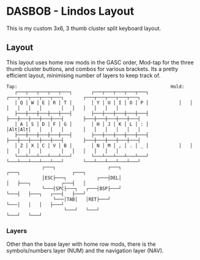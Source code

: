 # DASBOB - Lindos Layout
This is my custom 3x6, 3 thumb cluster split keyboard layout.

## Layout
This layout uses home row mods in the GASC order, Mod-tap for the three thumb cluster buttons, and combos for various brackets.
Its a pretty efficient layout, minimising number of layers to keep track of. 

    Tap:                                                        Hold:                                                                                                                                     
       ┌───┬───┬───┬───┬───┐       ┌───┬───┬───┬───┬───┐           ┌───┬───┬───┬───┬───┐       ┌───┬───┬───┬───┬───┐
       │ Q │ W │ E │ R │ T │       │ Y │ U │ I │ O │ P │           │   │   │   │   │   │       │   │   │   │   │   │
       ├───┼───┼───┼───┼───┤       ├───┼───┼───┼───┼───┤           ├───┼───┼───┼───┼───┤       ├───┼───┼───┼───┼───┤
       │ A │ S │ D │ F │ G │       │ H │ J │ K │ L │ : │           │Alt│Alt│   │   │   │       │   │   │   │   │   │
       ├───┼───┼───┼───┼───┤       ├───┼───┼───┼───┼───┤           ├───┼───┼───┼───┼───┤       ├───┼───┼───┼───┼───┤
       │ Z │ X │ C │ V │ B │       │ N │ M │ , │ . │ _ │           │   │   │   │   │   │       │   │   │   │   │   │
       └───┴───┴───┴───┴───┘       └───┴───┴───┴───┴───┘           └───┴───┴───┴───┴───┘       └───┴───┴───┴───┴───┘
                 ┌───┐                   ┌───┐                               ┌───┐                   ┌───┐
                 │ESC├───┐           ┌───┤DEL│                               │   ├───┐           ┌───┤   │
                 └───┤SPC├───┐   ┌───┤BSP├───┘                               └───┤   ├───┐   ┌───┤   ├───┘
                     └───│TAB│   │RET├───┘                                       └───│   │   │   ├───┘
                         └───┘   └───┘                                               └───┘   └───┘
      
### Layers 
Other than the base layer with home row mods, there is the symbols/numbers layer (NUM) and the navigation layer (NAV).


